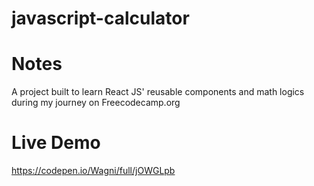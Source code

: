 # javascript-calculator 
  
# Notes 
A project built to learn React JS' reusable components and math logics during my journey on Freecodecamp.org

# Live Demo
 
https://codepen.io/Wagni/full/jOWGLpb    

